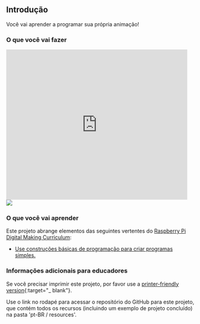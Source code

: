 ## Introdução

Você vai aprender a programar sua própria animação!

### O que você vai fazer

<div class="scratch-preview">
  <iframe allowtransparency="true" width="485" height="402" src="https://scratch.mit.edu/projects/embed/26818098/?autostart=false" frameborder="0"></iframe>
  <img src="images/space-final.png">
</div>

### O que você vai aprender

Este projeto abrange elementos das seguintes vertentes do [Raspberry Pi Digital Making Curriculum](http://rpf.io/curriculum):

+ [Use construções básicas de programação para criar programas simples.](https://www.raspberrypi.org/curriculum/programming/creator)

### Informações adicionais para educadores

Se você precisar imprimir este projeto, por favor use a [printer-friendly version](https://projects.raspberrypi.org/en/projects/lost-in-space/print){:target="_ blank"}.

Use o link no rodapé para acessar o repositório do GitHub para este projeto, que contém todos os recursos (incluindo um exemplo de projeto concluído) na pasta 'pt-BR / resources'.
